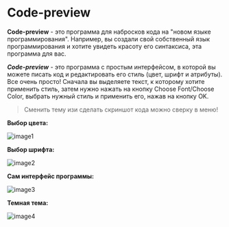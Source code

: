 # Code-preview

<!-- Does anyone even need this? -->

**Code-preview** - это программа для набросков кода на "новом языке программирования". Например, вы создали свой собственный язык программирования и хотите увидеть красоту его синтаксиса, эта программа для вас.

***Code-preview*** - это программа с простым интерфейсом, в которой вы можете писать код и редактировать его стиль (цвет, шрифт и атрибуты).
Все очень просто! Сначала вы выделяете текст, к которому хотите применить стиль, затем нужно нажать на кнопку Choose Font/Choose Color, выбрать нужный стиль и применить его, нажав на кнопку OK.

> Сменить тему изи сделать скриншот кода можно сверку в меню!

**Выбор цвета:**

![image1](https://github.com/stand-out-coder/Code-preview/assets/126950334/3f724b59-8624-408c-b089-b88ead630057)

**Выбор шрифта:**

![image2](https://github.com/stand-out-coder/Code-preview/assets/126950334/8b0a0e0e-17c1-4161-9a4e-5f7407f7a252)

**Сам интерфейс программы:**

![image3](https://github.com/stand-out-coder/Code-preview/assets/126950334/9cedd463-e01a-44ae-8e4a-be21dfefbb20)

**Темная тема:**

![image4](https://github.com/stand-out-coder/Code-preview/assets/126950334/6db4d57c-4a83-4d4a-9ae7-cf7f221c47b7)
